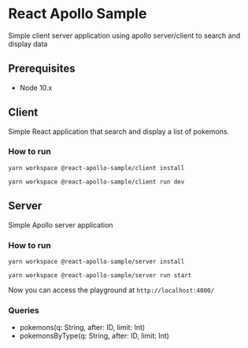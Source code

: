 # React Apollo Sample

Simple client server application using apollo server/client to search and display data

## Prerequisites
- Node 10.x

## Client
Simple React application that search and display a list of pokemons.

### How to run

`yarn workspace @react-apollo-sample/client install`

`yarn workspace @react-apollo-sample/client run dev`


## Server
Simple Apollo server application 

### How to run

`yarn workspace @react-apollo-sample/server install`

`yarn workspace @react-apollo-sample/server run start`

Now you can access the playground at `http://localhost:4000/`

### Queries
* pokemons(q: String, after: ID, limit: Int)
* pokemonsByType(q: String, after: ID, limit: Int)

